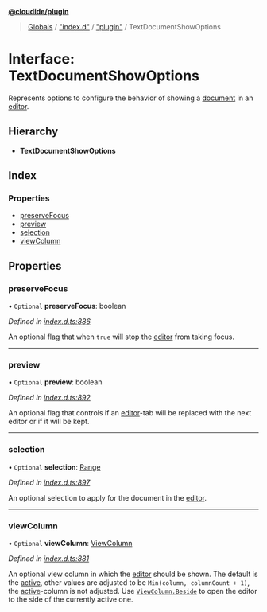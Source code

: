 **[@cloudide/plugin](../README.md)**

> [Globals](../README.md) / ["index.d"](../modules/_index_d_.md) / ["plugin"](../modules/_index_d_._plugin_.md) / TextDocumentShowOptions

# Interface: TextDocumentShowOptions

Represents options to configure the behavior of showing a [document](#TextDocument) in an [editor](#TextEditor).

## Hierarchy

* **TextDocumentShowOptions**

## Index

### Properties

* [preserveFocus](_index_d_._plugin_.textdocumentshowoptions.md#preservefocus)
* [preview](_index_d_._plugin_.textdocumentshowoptions.md#preview)
* [selection](_index_d_._plugin_.textdocumentshowoptions.md#selection)
* [viewColumn](_index_d_._plugin_.textdocumentshowoptions.md#viewcolumn)

## Properties

### preserveFocus

• `Optional` **preserveFocus**: boolean

*Defined in [index.d.ts:886](https://github.com/shuyaqian/cloudide-plugin-api/blob/6d83fa1/index.d.ts#L886)*

An optional flag that when `true` will stop the [editor](#TextEditor) from taking focus.

___

### preview

• `Optional` **preview**: boolean

*Defined in [index.d.ts:892](https://github.com/shuyaqian/cloudide-plugin-api/blob/6d83fa1/index.d.ts#L892)*

An optional flag that controls if an [editor](#TextEditor)-tab will be replaced
with the next editor or if it will be kept.

___

### selection

• `Optional` **selection**: [Range](../classes/_index_d_._plugin_.range.md)

*Defined in [index.d.ts:897](https://github.com/shuyaqian/cloudide-plugin-api/blob/6d83fa1/index.d.ts#L897)*

An optional selection to apply for the document in the [editor](#TextEditor).

___

### viewColumn

• `Optional` **viewColumn**: [ViewColumn](../enums/_index_d_._plugin_.viewcolumn.md)

*Defined in [index.d.ts:881](https://github.com/shuyaqian/cloudide-plugin-api/blob/6d83fa1/index.d.ts#L881)*

An optional view column in which the [editor](#TextEditor) should be shown.
The default is the [active](#ViewColumn.Active), other values are adjusted to
be `Min(column, columnCount + 1)`, the [active](#ViewColumn.Active)-column is
not adjusted. Use [`ViewColumn.Beside`](#ViewColumn.Beside) to open the
editor to the side of the currently active one.

